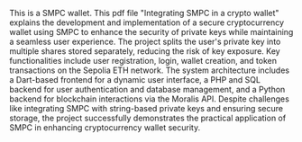 This is a SMPC wallet.
This pdf file "Integrating SMPC in a crypto wallet" explains the development and implementation of a secure cryptocurrency wallet using SMPC to enhance the security of private keys while maintaining a seamless user experience.
The project splits the user's private key into multiple shares stored separately, reducing the risk of key exposure. 
Key functionalities include user registration, login, wallet creation, and token transactions on the Sepolia ETH network. 
The system architecture includes a Dart-based frontend for a dynamic user interface, a PHP and SQL backend for user authentication and database management, and a Python backend for blockchain interactions via the Moralis API. 
Despite challenges like integrating SMPC with string-based private keys and ensuring secure storage, the project successfully demonstrates the practical application of SMPC in enhancing cryptocurrency wallet security.
